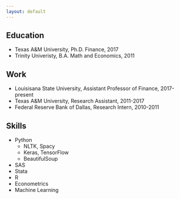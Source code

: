 ```yaml
---
layout: default
---
```


## Education

* Texas A&M University, Ph.D. Finance, 2017
* Trinity Univeristy, B.A. Math and Economics, 2011

## Work

* Louisisana State University, Assistant Professor of Finance, 2017-present
* Texas A&M University, Research Assistant, 2011-2017
* Federal Reserve Bank of Dallas, Research Intern, 2010-2011

## Skills

- Python
  - NLTK, Spacy
  - Keras, TensorFlow
  - BeautifulSoup
- SAS
- Stata
- R
- Econometrics
- Machine Learning

